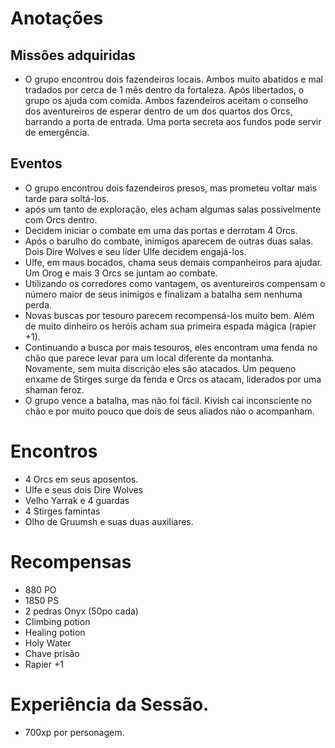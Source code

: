 
# Anotações

## Missões adquiridas
* O grupo encontrou dois fazendeiros locais. Ambos muito abatidos e mal tradados por cerca
de 1 mês dentro da fortaleza. Após libertados, o grupo os ajuda com comida. Ambos fazendeiros
aceitam o conselho dos aventureiros de esperar dentro de um dos quartos dos Orcs, barrando
a porta de entrada. Uma porta secreta aos fundos pode servir de emergência.

## Eventos

* O grupo encontrou dois fazendeiros presos, mas prometeu voltar mais tarde para soltá-los.
* após um tanto de exploração, eles acham algumas salas possivelmente com Orcs dentro.
* Decidem iniciar o combate em uma das portas e derrotam 4 Orcs.
* Após o barulho do combate, inimigos aparecem de outras duas salas. Dois Dire Wolves
e seu líder Ulfe decidem engajá-los.
* Ulfe, em maus bocados, chama seus demais companheiros para ajudar. Um Orog e mais 3
Orcs se juntam ao combate.
* Utilizando os corredores como vantagem, os aventureiros compensam o número maior de
seus inimigos e finalizam a batalha sem nenhuma perda.
* Novas buscas por tesouro parecem recompensá-los muito bem. Além de muito dinheiro
os heróis acham sua primeira espada mágica (rapier +1).
* Continuando a busca por mais tesouros, eles encontram uma fenda no chão que parece
levar para um local diferente da montanha. Novamente, sem muita discrição eles são
atacados. Um pequeno enxame de Stirges surge da fenda e Orcs os atacam, liderados por
uma shaman feroz.
* O grupo vence a batalha, mas não foi fácil. Kivish cai inconsciente no chão e por 
muito pouco que dois de seus aliados não o acompanham.

# Encontros

* 4 Orcs em seus aposentos.
* Ulfe e seus dois Dire Wolves
* Velho Yarrak e 4 guardas
* 4 Stirges famintas
* Olho de Gruumsh e suas duas auxiliares.


# Recompensas

* 880 PO
* 1850 PS
* 2 pedras Onyx (50po cada)
* Climbing potion
* Healing potion
* Holy Water
* Chave prisão
* Rapier +1

# Experiência da Sessão.

* 700xp por personagem.




